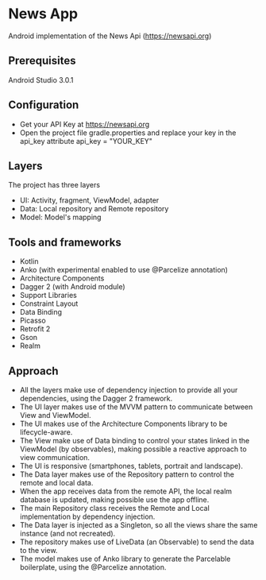 # News App
Android implementation of the News Api (https://newsapi.org)

## Prerequisites
Android Studio 3.0.1

## Configuration
- Get your API Key at https://newsapi.org
- Open the project file gradle.properties and replace your key in the api_key attribute
api_key = "YOUR_KEY"

## Layers
The project has three layers
- UI: Activity, fragment, ViewModel, adapter
- Data: Local repository and Remote repository
- Model: Model's mapping

## Tools and frameworks
- Kotlin
- Anko (with experimental enabled to use @Parcelize annotation)
- Architecture Components
- Dagger 2 (with Android module)
- Support Libraries
- Constraint Layout
- Data Binding
- Picasso
- Retrofit 2
- Gson
- Realm

## Approach
- All the layers make use of dependency injection to provide all your dependencies, using the Dagger 2 framework.
- The UI layer makes use of the MVVM pattern to communicate between View and ViewModel.
- The UI makes use of the Architecture Components library to be lifecycle-aware.
- The View make use of Data binding to control your states linked in the ViewModel (by observables), making possible a reactive approach to view communication.
- The UI is responsive (smartphones, tablets, portrait and landscape).
- The Data layer makes use of the Repository pattern to control the remote and local data.
- When the app receives data from the remote API, the local realm database is updated, making possible use the app offline.
- The main Repository class receives the Remote and Local implementation by dependency injection.
- The Data layer is injected as a Singleton, so all the views share the same instance (and not recreated).
- The repository makes use of LiveData (an Observable) to send the data to the view.
- The model makes use of Anko library to generate the Parcelable boilerplate, using the @Parcelize annotation.
